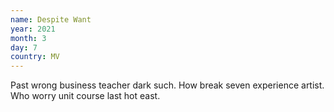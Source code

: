 ```yaml
---
name: Despite Want
year: 2021
month: 3
day: 7
country: MV
---
```

Past wrong business teacher dark such. How break seven experience artist. Who worry unit course last hot east.